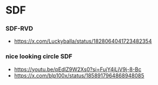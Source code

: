 # SDF

### SDF-RVD 
- https://x.com/Luckyballa/status/1828064041723482354

### nice looking circle SDF
- https://youtu.be/pEdlZ9W2Xs0?si=FujY4jLjV9j-8-Bc
- https://x.com/blp100x/status/1858917964868948085